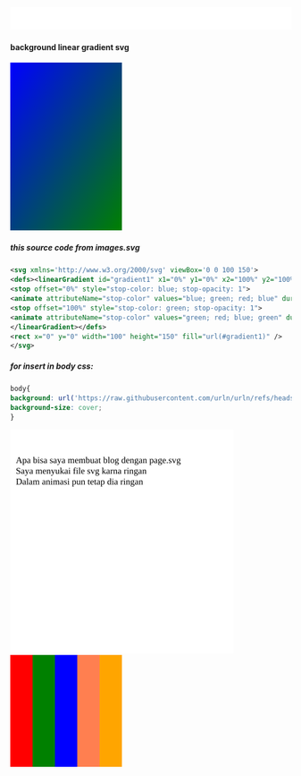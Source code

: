 [![images](svg/urln.svg)](https://urln.github.io)
#### background linear gradient svg
<picture>
<source srcset="svg/bgr.svg" type="image/svg+xml">
<img src="svg/bgr.svg" alt="Home">
</picture>

##### this source code from images.svg 
```svg
<svg xmlns='http://www.w3.org/2000/svg' viewBox='0 0 100 150'>
<defs><linearGradient id="gradient1" x1="0%" y1="0%" x2="100%" y2="100%">
<stop offset="0%" style="stop-color: blue; stop-opacity: 1">
<animate attributeName="stop-color" values="blue; green; red; blue" dur="4s" repeatCount="indefinite" /></stop>
<stop offset="100%" style="stop-color: green; stop-opacity: 1">
<animate attributeName="stop-color" values="green; red; blue; green" dur="4s" repeatCount="indefinite" /></stop>
</linearGradient></defs>
<rect x="0" y="0" width="100" height="150" fill="url(#gradient1)" /> 
</svg>
```
##### for insert in body css:
```css
body{
background: url('https://raw.githubusercontent.com/urln/urln/refs/heads/main/svg/bgr.svg');
background-size: cover;
}
```

<picture>
<source srcset="new.svg" type="image/svg+xml">
<img src="new.svg" alt="Home">
</picture>
<picture>
<source srcset="svg/base.svg" type="image/svg+xml">
<img src="svg/base.svg" alt="Home">
</picture>
